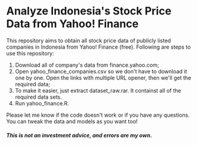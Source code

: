 # Analyze Indonesia's Stock Price Data from Yahoo! Finance

This repository aims to obtain all stock price data of publicly listed companies in Indonesia from Yahoo! Finance (free).
Following are steps to use this repository:

1. Download all of company's data from finance.yahoo.com;
2. Open yahoo_finance_companies.csv so we don't have to download it one by one. Open the links with multiple URL opener, then we'll get the required data;
3. To make it easier, just extract dataset_raw.rar. It containst all of the required data sets.
4. Run yahoo_finance.R.

Please let me know if the code doesn't work or if you have any questions. You can tweak the data and models as you want too!
##### This is not an investment advice, and errors are my own.
